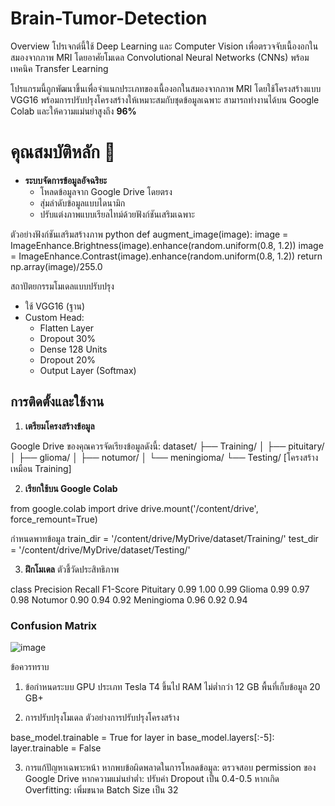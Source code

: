 # Brain-Tumor-Detection
Overview
โปรเจกต์นี้ใช้ Deep Learning และ Computer Vision เพื่อตรวจจับเนื้องอกในสมองจากภาพ MRI โดยอาศัยโมเดล Convolutional Neural Networks (CNNs) พร้อมเทคนิค Transfer Learning

โปรแกรมนี้ถูกพัฒนาขึ้นเพื่อจำแนกประเภทของเนื้องอกในสมองจากภาพ MRI โดยใช้โครงสร้างแบบ VGG16 พร้อมการปรับปรุงโครงสร้างให้เหมาะสมกับชุดข้อมูลเฉพาะ สามารถทำงานได้บน Google Colab และให้ความแม่นยำสูงถึง **96%**

# คุณสมบัติหลัก 🚀
- **ระบบจัดการข้อมูลอัจฉริยะ**
  - โหลดข้อมูลจาก Google Drive โดยตรง
  - สุ่มลำดับข้อมูลแบบไดนามิก
  - ปรับแต่งภาพแบบเรียลไทม์ด้วยฟังก์ชันเสริมเฉพาะ

ตัวอย่างฟังก์ชันเสริมสร้างภาพ
python
def augment_image(image):
    image = ImageEnhance.Brightness(image).enhance(random.uniform(0.8, 1.2))
    image = ImageEnhance.Contrast(image).enhance(random.uniform(0.8, 1.2))
    return np.array(image)/255.0

สถาปัตยกรรมโมเดลแบบปรับปรุง
- ใช้ VGG16 (ฐาน)
- Custom Head:
   - Flatten Layer
   - Dropout 30%
   - Dense 128 Units
   - Dropout 20%
   - Output Layer (Softmax)


## การติดตั้งและใช้งาน 
1. **เตรียมโครงสร้างข้อมูล**
     
  Google Drive ของคุณควรจัดเรียงข้อมูลดังนี้:
  dataset/
  ├── Training/
  │ ├── pituitary/
  │ ├── glioma/
  │ ├── notumor/
  │ └── meningioma/
  └── Testing/ [โครงสร้างเหมือน Training]

2. **เรียกใช้บน Google Colab**
     
  from google.colab import drive
  drive.mount('/content/drive', force_remount=True)
  
  กำหนดพาทข้อมูล
  train_dir = '/content/drive/MyDrive/dataset/Training/'
  test_dir = '/content/drive/MyDrive/dataset/Testing/'

3. **ฝึกโมเดล**
   ตัวชี้วัดประสิทธิภาพ
 
class	     Precision	Recall	F1-Score
Pituitary	 0.99	      1.00	  0.99
Glioma	   0.99	      0.97	  0.98
Notumor	   0.90	      0.94	  0.92
Meningioma 0.96	      0.92	  0.94

### Confusion Matrix
![image](https://github.com/user-attachments/assets/de81da29-ab64-4924-8ebd-9da261682e33)

ข้อควรทราบ 
1. ข้อกำหนดระบบ
GPU ประเภท Tesla T4 ขึ้นไป
RAM ไม่ต่ำกว่า 12 GB
พื้นที่เก็บข้อมูล 20 GB+

2. การปรับปรุงโมเดล
ตัวอย่างการปรับปรุงโครงสร้าง

base_model.trainable = True
for layer in base_model.layers[:-5]:
    layer.trainable = False
    
3. การแก้ปัญหาเฉพาะหน้า
หากพบข้อผิดพลาดในการโหลดข้อมูล: ตรวจสอบ permission ของ Google Drive
หากความแม่นยำต่ำ: ปรับค่า Dropout เป็น 0.4-0.5
หากเกิด Overfitting: เพิ่มขนาด Batch Size เป็น 32



